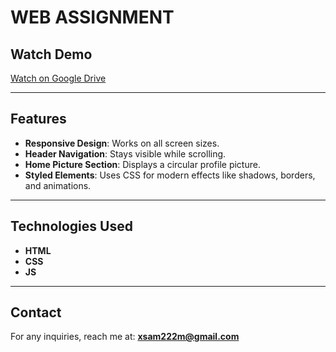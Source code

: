# WEB ASSIGNMENT

## Watch Demo
[Watch on Google Drive](https://drive.google.com/file/d/1RCvhTNLMkeJ_tZkd25EUqo-9pT8z1Odc/view?usp=sharing)

---


## Features
- **Responsive Design**: Works on all screen sizes.
- **Header Navigation**: Stays visible while scrolling.
- **Home Picture Section**: Displays a circular profile picture.
- **Styled Elements**: Uses CSS for modern effects like shadows, borders, and animations.

---

## Technologies Used
- **HTML**
- **CSS**
- **JS** 

---

## Contact
For any inquiries, reach me at: **xsam222m@gmail.com**
